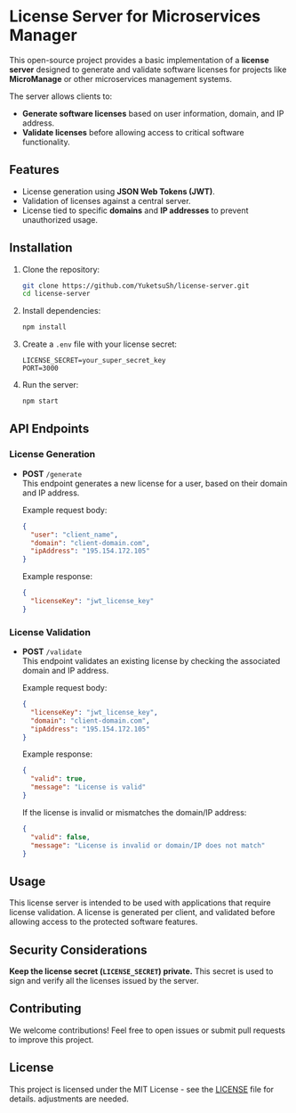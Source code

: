 # License Server for Microservices Manager

This open-source project provides a basic implementation of a **license server** designed to generate and validate software licenses for projects like **MicroManage** or other microservices management systems.

The server allows clients to:
- **Generate software licenses** based on user information, domain, and IP address.
- **Validate licenses** before allowing access to critical software functionality.

## Features
- License generation using **JSON Web Tokens (JWT)**.
- Validation of licenses against a central server.
- License tied to specific **domains** and **IP addresses** to prevent unauthorized usage.

## Installation

1. Clone the repository:
   ```bash
   git clone https://github.com/YuketsuSh/license-server.git
   cd license-server
   ```

2. Install dependencies:
   ```bash
   npm install
   ```

3. Create a `.env` file with your license secret:
   ```env
   LICENSE_SECRET=your_super_secret_key
   PORT=3000
   ```

4. Run the server:
   ```bash
   npm start
   ```

## API Endpoints

### License Generation
- **POST** `/generate`  
  This endpoint generates a new license for a user, based on their domain and IP address.

  Example request body:
  ```json
  {
    "user": "client_name",
    "domain": "client-domain.com",
    "ipAddress": "195.154.172.105"
  }
  ```

  Example response:
  ```json
  {
    "licenseKey": "jwt_license_key"
  }
  ```

### License Validation
- **POST** `/validate`  
  This endpoint validates an existing license by checking the associated domain and IP address.

  Example request body:
  ```json
  {
    "licenseKey": "jwt_license_key",
    "domain": "client-domain.com",
    "ipAddress": "195.154.172.105"
  }
  ```

  Example response:
  ```json
  {
    "valid": true,
    "message": "License is valid"
  }
  ```

  If the license is invalid or mismatches the domain/IP address:
  ```json
  {
    "valid": false,
    "message": "License is invalid or domain/IP does not match"
  }
  ```

## Usage

This license server is intended to be used with applications that require license validation. A license is generated per client, and validated before allowing access to the protected software features.

## Security Considerations

**Keep the license secret (`LICENSE_SECRET`) private.** This secret is used to sign and verify all the licenses issued by the server.

## Contributing

We welcome contributions! Feel free to open issues or submit pull requests to improve this project.

## License

This project is licensed under the MIT License - see the [LICENSE](LICENSE) file for details.
adjustments are needed.